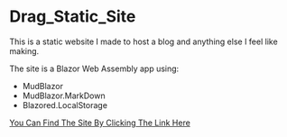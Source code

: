 # Drag_Static_Site
This is a static website I made to host a blog and anything else I feel like making.

The site is a Blazor Web Assembly app using:

- MudBlazor
- MudBlazor.MarkDown 
- Blazored.LocalStorage

[You Can Find The Site By Clicking The Link Here](https://dragnilar.github.io/Drag_Static_Site/)
